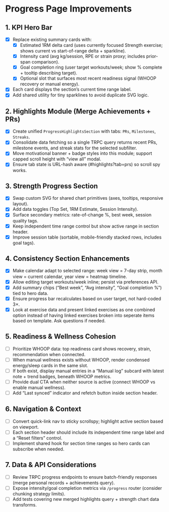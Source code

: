 # Progress Page Improvements

## 1. KPI Hero Bar
- [x] Replace existing summary cards with:  
  - [x] Estimated 1RM delta card (uses currently focused Strength exercise; shows current vs start-of-range delta + sparkline).  
  - [x] Intensity card (avg kg/session, RPE or strain proxy; includes prior-span comparison).  
  - [x] Goal completion ring (user target workouts/week; show % complete + tooltip describing target).  
  - [x] Optional slot that surfaces most recent readiness signal (WHOOP recovery or manual energy).  
- [x] Each card displays the section’s current time range label.  
- [x] Add shared utility for tiny sparklines to avoid duplicate SVG logic.

## 2. Highlights Module (Merge Achievements + PRs)
- [x] Create unified `ProgressHighlightsSection` with tabs: `PRs`, `Milestones`, `Streaks`.  
- [x] Consolidate data fetching so a single TRPC query returns recent PRs, milestone events, and streak stats for the selected subfilter.  
- [x] Move motivational banner + badge styles into this module; support capped scroll height with “view all” modal.  
- [x] Ensure tab state is URL-hash aware (#highlights?tab=prs) so scroll spy works.

## 3. Strength Progress Section
- [x] Swap custom SVG for shared chart primitives (axes, tooltips, responsive layout).  
- [x] Add data toggles (Top Set, 1RM Estimate, Session Intensity).  
- [x] Surface secondary metrics: rate-of-change %, best week, session quality tags.  
- [x] Keep independent time range control but show active range in section header.  
- [x] Improve session table (sortable, mobile-friendly stacked rows, includes goal tags).

## 4. Consistency Section Enhancements
- [x] Make calendar adapt to selected range: week view = 7-day strip, month view = current calendar, year view = heatmap timeline.  
- [x] Allow editing target workouts/week inline; persist via preferences API.  
- [x] Add summary chips (“Best week”, “Avg intensity”, “Goal completion %”) tied to hero data.  
- [x] Ensure progress bar recalculates based on user target, not hard-coded 3×.
- [x] Look at exercise data and present linked exercises as one combined option instead of having linked exercises broken into seperate items based on template. Ask questions if needed.

## 5. Readiness & Wellness Cohesion
- [ ] Prioritize WHOOP data: top readiness card shows recovery, strain, recommendation when connected.  
- [ ] When manual wellness exists without WHOOP, render condensed energy/sleep cards in the same slot.  
- [ ] If both exist, display manual entries in a “Manual log” subcard with latest note + trend badges, beneath WHOOP metrics.  
- [ ] Provide dual CTA when neither source is active (connect WHOOP vs enable manual wellness).  
- [ ] Add “Last synced” indicator and refetch button inside section header.

## 6. Navigation & Context
- [ ] Convert quick-link nav to sticky scrollspy; highlight active section based on viewport.  
- [ ] Each section header should include its independent time range label and a “Reset filters” control.  
- [ ] Implement shared hook for section time ranges so hero cards can subscribe when needed.

## 7. Data & API Considerations
- [ ] Review TRPC progress endpoints to ensure batch-friendly responses (merge personal records + achievements query).  
- [ ] Expose intensity/goal completion metrics via `/progress` router (consider chunking strategy limits).  
- [ ] Add tests covering new merged highlights query + strength chart data transforms.